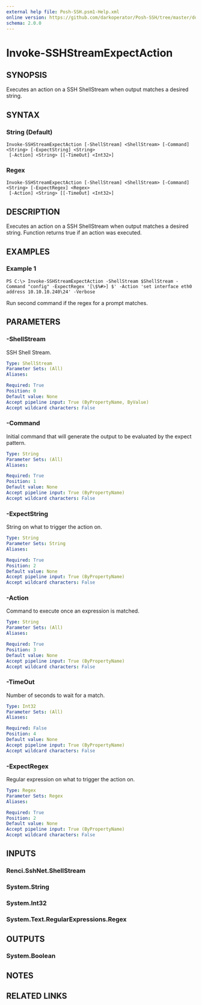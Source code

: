 ```yaml
---
external help file: Posh-SSH.psm1-Help.xml
online version: https://github.com/darkoperator/Posh-SSH/tree/master/docs
schema: 2.0.0
---
```


# Invoke-SSHStreamExpectAction

## SYNOPSIS
Executes an action on a SSH ShellStream when output matches a desired string.

## SYNTAX

### String (Default)
```
Invoke-SSHStreamExpectAction [-ShellStream] <ShellStream> [-Command] <String> [-ExpectString] <String>
 [-Action] <String> [[-TimeOut] <Int32>]
```

### Regex
```
Invoke-SSHStreamExpectAction [-ShellStream] <ShellStream> [-Command] <String> [-ExpectRegex] <Regex>
 [-Action] <String> [[-TimeOut] <Int32>]
```

## DESCRIPTION
Executes an action on a SSH ShellStream when output matches a desired string.
Function returns true if an action was executed.

## EXAMPLES

### Example 1
```
PS C:\> Invoke-SSHStreamExpectAction -ShellStream $ShellStream -Command "config" -ExpectRegex '[\$%#>] $' -Action 'set interface eth0 address 10.10.10.240\24' -Verbose
```

Run second command if the regex for a prompt matches.

## PARAMETERS

### -ShellStream
SSH Shell Stream.

```yaml
Type: ShellStream
Parameter Sets: (All)
Aliases: 

Required: True
Position: 0
Default value: None
Accept pipeline input: True (ByPropertyName, ByValue)
Accept wildcard characters: False
```

### -Command
Initial command that will generate the output to be evaluated by the expect pattern.

```yaml
Type: String
Parameter Sets: (All)
Aliases: 

Required: True
Position: 1
Default value: None
Accept pipeline input: True (ByPropertyName)
Accept wildcard characters: False
```

### -ExpectString
String on what to trigger the action on.

```yaml
Type: String
Parameter Sets: String
Aliases: 

Required: True
Position: 2
Default value: None
Accept pipeline input: True (ByPropertyName)
Accept wildcard characters: False
```

### -Action
Command to execute once an expression is matched.

```yaml
Type: String
Parameter Sets: (All)
Aliases: 

Required: True
Position: 3
Default value: None
Accept pipeline input: True (ByPropertyName)
Accept wildcard characters: False
```

### -TimeOut
Number of seconds to wait for a match.

```yaml
Type: Int32
Parameter Sets: (All)
Aliases: 

Required: False
Position: 4
Default value: None
Accept pipeline input: True (ByPropertyName)
Accept wildcard characters: False
```

### -ExpectRegex
Regular expression on what to trigger the action on.

```yaml
Type: Regex
Parameter Sets: Regex
Aliases: 

Required: True
Position: 2
Default value: None
Accept pipeline input: True (ByPropertyName)
Accept wildcard characters: False
```

## INPUTS

### Renci.SshNet.ShellStream

### System.String

### System.Int32

### System.Text.RegularExpressions.Regex

## OUTPUTS

### System.Boolean

## NOTES

## RELATED LINKS

